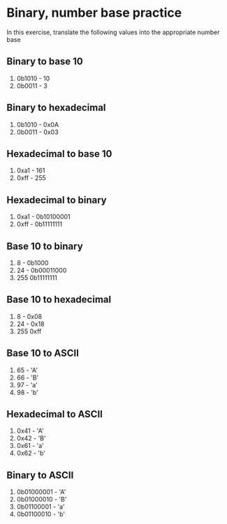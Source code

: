 # Binary, number base practice

In this exercise, translate the following values into the appropriate number base


## Binary to base 10

1. 0b1010 - 10
2. 0b0011 - 3

## Binary to hexadecimal

1. 0b1010 - 0x0A
2. 0b0011 - 0x03

## Hexadecimal to base 10

1. 0xa1 - 161
2. 0xff - 255

## Hexadecimal to binary

1. 0xa1 - 0b10100001
2. 0xff - 0b11111111

## Base 10 to binary

1. 8 - 0b1000
2. 24 - 0b00011000
3. 255 0b11111111

## Base 10 to hexadecimal

1. 8 - 0x08
2. 24 - 0x18
3. 255 0xff

## Base 10 to ASCII

1. 65 - 'A'
2. 66 - 'B'
3. 97 - 'a'
4. 98 - 'b'

## Hexadecimal to ASCII

1. 0x41 - 'A'
2. 0x42 - 'B'
3. 0x61 - 'a'
4. 0x62 - 'b'

## Binary to ASCII

1. 0b01000001 - 'A'
2. 0b01000010 - 'B'
3. 0b01100001 - 'a'
4. 0b01100010 - 'b'
